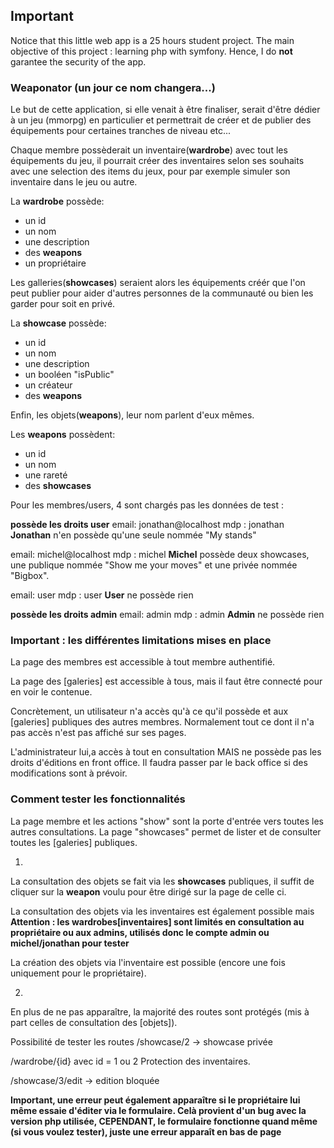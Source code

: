 ## Important

Notice that this little web app is a 25 hours student project. The main objective of this project : learning php with symfony.
Hence, I do **not** garantee the security of the app.



### Weaponator (un jour ce nom changera...)

Le but de cette application, si elle venait à être finaliser, serait d'être dédier à un jeu (mmorpg) en particulier et permettrait de créer et de publier des équipements pour certaines tranches de niveau etc... 

Chaque membre possèderait un inventaire(**wardrobe**) avec tout les équipements du jeu, il pourrait créer des inventaires selon ses souhaits avec une selection des items du jeux, pour par exemple simuler son inventaire dans le jeu ou autre. 

La **wardrobe** possède:
- un id
- un nom
- une description
- des **weapons**
- un propriétaire



Les galleries(**showcases**) seraient alors les équipements créér que l'on peut publier pour aider d'autres personnes de la communauté ou bien les garder pour soit en privé. 

La **showcase** possède:
- un id
- un nom
- une description
- un booléen "isPublic"
- un créateur
- des **weapons**


Enfin, les objets(**weapons**), leur nom parlent d'eux mêmes.

Les **weapons** possèdent:
- un id
- un nom
- une rareté
- des **showcases**


Pour les membres/users, 4 sont chargés pas les données de test :

**possède les droits user**
email: jonathan@localhost
mdp :  jonathan
**Jonathan** n'en possède qu'une seule nommée "My stands"

email: michel@localhost
mdp :  michel
**Michel** possède deux showcases, une publique nommée "Show me your moves" et une privée nommée "Bigbox".

email: user
mdp :  user
**User** ne possède rien

**possède les droits admin**
email: admin
mdp :  admin
**Admin** ne possède rien

### Important : les différentes limitations mises en place

La page des membres est accessible à tout membre authentifié.

La page des [galeries] est accessible à tous, mais il faut être connecté pour en voir le contenue. 


Concrètement, un utilisateur n'a accès qu'à ce qu'il possède et aux [galeries] publiques des autres membres. Normalement tout ce dont il n'a pas accès n'est pas affiché sur ses pages. 

L'administrateur lui,a accès à tout en consultation MAIS ne possède pas les droits d'éditions en front office. Il faudra passer par le back office si des modifications sont à prévoir. 

### Comment tester les fonctionnalités

La page membre et les actions "show" sont la porte d'entrée vers toutes les autres consultations. 
La page "showcases" permet de lister et de consulter toutes les [galeries] publiques. 

1)

La consultation des objets se fait via les **showcases** publiques, il suffit de cliquer sur la **weapon** voulu pour être dirigé sur la page de celle ci. 

La consultation des objets via les inventaires est également possible mais **Attention : les wardrobes[inventaires] sont limités en consultation au propriétaire ou aux admins, utilisés donc le compte admin ou michel/jonathan pour tester**

La création des objets via l'inventaire est possible (encore une fois uniquement pour le propriétaire). 

2)

En plus de ne pas apparaître, la majorité des routes sont protégés (mis à part celles de consultation des [objets]). 

Possibilité de tester les routes 
/showcase/2 -> showcase privée 

/wardrobe/{id} avec id = 1 ou 2
Protection des inventaires. 

/showcase/3/edit -> edition bloquée

**Important, une erreur peut également apparaître si le propriétaire lui même essaie d'éditer via le formulaire. Celà provient d'un bug avec la version php utilisée, CEPENDANT, le formulaire fonctionne quand même (si vous voulez tester), juste une erreur apparaît en bas de page**

